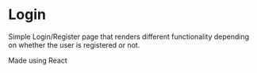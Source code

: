 # Login


Simple Login/Register page that renders different functionality depending on whether the user is registered or not.

Made using React
